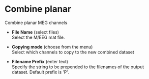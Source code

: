 # Combine planar  
Combine planar MEG channels  

* **File Name** (select files)  
Select the M/EEG mat file.  

* **Copying mode** (choose from the menu)  
Select which channels to copy to the new combined dataset  

* **Filename Prefix** (enter text)  
Specify the string to be prepended to the filenames of the output dataset. Default prefix is 'P'.  

